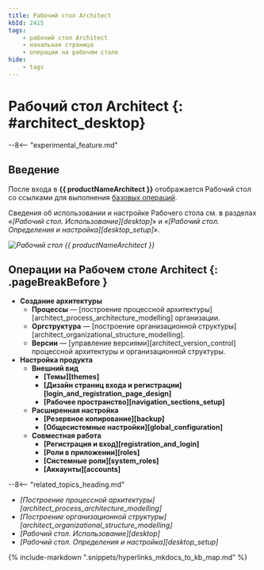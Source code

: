 ```yaml
---
title: Рабочий стол Architect
kbId: 2415
tags:
    - рабочий стол Architect
    - начальная страница
    - операции на рабочем столе
hide:
    - tags
---
```


# Рабочий стол Architect {: #architect_desktop}

--8<-- "experimental_feature.md"

## Введение

После входа в **{{ productNameArchitect }}** отображается Рабочий стол со ссылками для выполнения [базовых операций](#операции-на-рабочем-столе-architect).

Сведения об использовании и настройке Рабочего стола см. в разделах «_[Рабочий стол. Использование][desktop]_» и _«[Рабочий стол. Определения и настройка][desktop_setup]»_.

_![Рабочий стол {{ productNameArchitect }}](architect_desktop.png)_

## Операции на Рабочем столе Architect {: .pageBreakBefore }

* **Создание архитектуры**
    - **Процессы** — [построение процессной архитектуры][architect_process_architecture_modelling] организации.
    - **Оргструктура** — [построение организационной структуры][architect_organizational_structure_modelling].
    - **Версии** — [управление версиями][architect_version_control] процессной архитектуры и организационной структуры.
* **Настройка продукта**
    - **Внешний вид**
        - **[Темы][themes]**
        - **[Дизайн страниц входа и регистрации][login_and_registration_page_design]**
        - **[Рабочее пространство][navigation_sections_setup]**
    - **Расширенная настройка**
        - **[Резервное копирование][backup]**
        - **[Общесистемные настройки][global_configuration]**
    - **Совместная работа**
        - **[Регистрация и вход][registration_and_login]**
        - **[Роли в приложении][roles]**
        - **[Системные роли][system_roles]**
        - **[Аккаунты][accounts]**

<div class="relatedTopics" markdown="block">

--8<-- "related_topics_heading.md"

- _[Построение процессной архитектуры][architect_process_architecture_modelling]_
- _[Построение организационной структуры][architect_organizational_structure_modelling]_
- _[Рабочий стол. Использование][desktop]_
- _[Рабочий стол. Определения и настройка][desktop_setup]_

</div>

{% include-markdown ".snippets/hyperlinks_mkdocs_to_kb_map.md" %}
